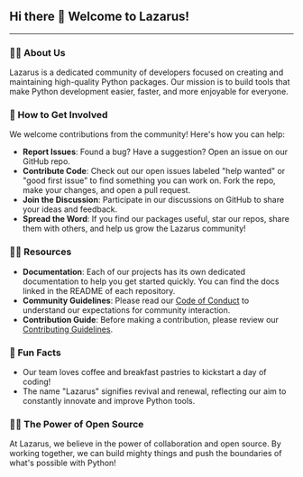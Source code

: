 
## Hi there 👋 Welcome to Lazarus!

---

### 🙋‍♀️ About Us

Lazarus is a dedicated community of developers focused on creating and maintaining high-quality Python packages. Our mission is to build tools that make Python development easier, faster, and more enjoyable for everyone.

### 🌈 How to Get Involved

We welcome contributions from the community! Here's how you can help:

- **Report Issues**: Found a bug? Have a suggestion? Open an issue on our GitHub repo.
- **Contribute Code**: Check out our open issues labeled "help wanted" or "good first issue" to find something you can work on. Fork the repo, make your changes, and open a pull request.
- **Join the Discussion**: Participate in our discussions on GitHub to share your ideas and feedback.
- **Spread the Word**: If you find our packages useful, star our repos, share them with others, and help us grow the Lazarus community!

### 👩‍💻 Resources

- **Documentation**: Each of our projects has its own dedicated documentation to help you get started quickly. You can find the docs linked in the README of each repository.
- **Community Guidelines**: Please read our [Code of Conduct](https://github.com/Lazarus/code-of-conduct) to understand our expectations for community interaction.
- **Contribution Guide**: Before making a contribution, please review our [Contributing Guidelines](https://github.com/Lazarus/contributing).

### 🍿 Fun Facts

- Our team loves coffee and breakfast pastries to kickstart a day of coding!
- The name "Lazarus" signifies revival and renewal, reflecting our aim to constantly innovate and improve Python tools.

### 🧙‍♂️ The Power of Open Source

At Lazarus, we believe in the power of collaboration and open source. By working together, we can build mighty things and push the boundaries of what's possible with Python!

